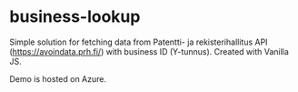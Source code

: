 # business-lookup
Simple solution for fetching data from Patentti- ja rekisterihallitus API (https://avoindata.prh.fi/) with business ID (Y-tunnus). Created with Vanilla JS.

Demo is hosted on Azure.
